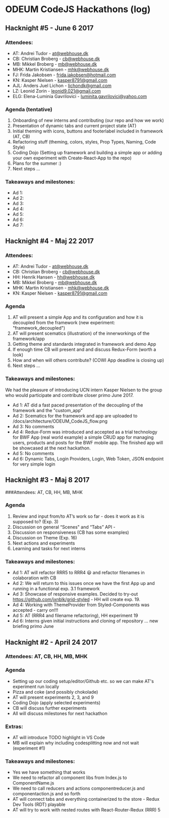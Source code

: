 # ODEUM CodeJS Hackathons (log)

## Hacknight #5 - June 6 2017

### Attendees: 
- AT:   Andrei Tudor - [at@webhouse.dk](at@webhouse.dk)
- CB:   Christian Broberg - [cb@webhouse.dk](cb@webhouse.dk)
- MB:   Mikkel Broberg - [mb@webhouse.dk](mb@webhouse.dk)
- MHK:  Martin Kristiansen - [mhk@webhouse.dk](mhk@webhouse.dk)
- FJ:   Frida Jakobsen - [frida.jakobsen@hotmail.com](frida.jakobsen@hotmail.com)
- KN:   Kasper Nielsen - [kasper8791@gmail.com](kasper8791@gmail.com)
- AJL:  Anders Juel Lichon - [lichondk@gmail.com](lichondk@gmail.com)
- LZ:   Leonid Zorin - [leonid9.021@gmail.com](leonid9.021@gmail.com)
- ELG:  Elena-Luminia Gavrilovici - [luminita.gavrilovici@yahoo.com](luminita.gavrilovici@yahoo.com)

### Agenda (tentative)

1. Onboarding of new interns and contributing (our repo and how we work)
2. Presentation of dynamic tabs and current project state (AT)
3. Initial theming with icons, buttons and footerlabel included in framework (AT, CB)
4. Refactoring stuff (theming, colors, styles, Prop Types, Naming, Code Style)
5. Coding Dojo (Setting up framework and building a simple app or adding your own experiment with Create-React-App to the repo)
6. Plans for the summer :) 
7. Next steps ... 

### Takeaways and milestones:
- Ad 1:
- Ad 2: 
- Ad 3:
- Ad 4: 
- Ad 5:
- Ad 6: 
- Ad 7: 

## Hacknight #4 - Maj 22 2017

### Attendees: 
- AT:     Andrei Tudor - [at@webhouse.dk](at@webhouse.dk)
- CB:     Christian Broberg - [cb@webhouse.dk](cb@webhouse.dk)
- HH:     Henrik Hansen - [hh@webhouse.dk](hh@webhouse.dk)
- MB:     Mikkel Broberg - [mb@webhouse.dk](mb@webhouse.dk)
- MHK:    Martin Kristiansen - [mhk@webhouse.dk](mhk@webhouse.dk)
- KN:     Kasper Nielsen - [kasper8791@gmail.com](kasper8791@gmail.com)

### Agenda

1. AT will present a simple App and its configuration and how it is decoupled from the framework (new experiment: "framework_decoupled")
2. AT will present scematics (illustration) of the innerworkings of the framework/app
3. Getting theme and standards integrated in framework and demo App
4. If enough time CB will present <Footerlabel /> and <Icon /> and discuss Redux-Form (worth a look)
5. How and when will others contribute? (COWI App deadline is closing up)
6. Next steps ... 

### Takeaways and milestones:

We had the pleasure of introducing UCN intern Kasper Nielsen to the group who would participate and contribute closer primo June 2017. 

- Ad 1: AT did a fast paced presentation of the decoupling of the framework and the "custom_app" 
- Ad 2: Scematics for the framework and app are uploaded to /docs/architecture/ODEUM_CodeJS_flow.png
- Ad 3: No comments 
- Ad 4: Redux-Form was introduced and accepted as a trial technology for BWF App (real world example) a simple CRUD app for managing users, products and posts for the BWF mobile app. The finished app will be showcased at the next hackathon.
- Ad 5: No comments
- Ad 6: Dynamic Tabs, Login Providers, Login, Web Token, JSON endpoint for very simple login


## Hacknight #3 - Maj 8 2017

###Attendees: AT, CB, HH, MB, MHK

### Agenda

1. Review and input from/to AT’s work so far - does it work as it is supposed to? (Exp. 3)
2. Discussion on general “Scenes" and “Tabs” API - 
3. Discussion on responsiveness (CB has some examples) 
4. Discussion on Theme (Exp. 16)
5. Next actions and experiments
6. Learning and tasks for next interns

### Takeaways and milestones:

- Ad 1: AT will refactor RRR5 to RRR4 😃 and refactor filenames in colaboration with CB
- Ad 2: We will return to this issues once we have the first App up and running in a functional exp. 3.1 framework
- Ad 3: Showcase of responsive examples. Decided to try-out https://github.com/jxnblk/grid-styled - HH will create exp. 19.
- Ad 4: Working with ThemeProvider from Styled-Components was accepted - carry on!!!
- Ad 5: AT (RRR4 and filename refactoring), HH experiment 19
- Ad 6: Interns given initial instructions and cloning of repository ... new briefing primo June


## Hacknight #2 - April 24 2017

### Attendees: AT, CB, HH, MB, MHK

### Agenda
- Setting up our coding setup/editor/Github etc. so we can make AT's experiment run locally 
- Pizza and coke (and possibly chokolade)
- AT will present experiments 2, 3, and 9
- Coding Dojo (apply selected experiments)
- CB will discuss further experiments
- All will discuss milestones for next hackathon

### Extras:
- AT will introduce TODO highlight in VS Code
- MB will explain why including codesplitting now and not wait (experiment #1)

### Takeaways and milestones:
- Yes we have something that works
- We need to refactor all component libs from Index.js to ComponentName.js
- We need to call reducers and actions componentreducer.js and componentaction.js and so forth
- AT will connect tabs and everything containerized to the store - Redux Dev Tools (RDT) playable
- AT will try to work with nested routes with React-Router-Redux (RRR) 5